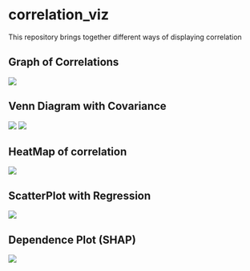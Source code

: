 # correlation_viz

This repository brings together different ways of displaying correlation

## Graph of Correlations

<img src='https://www.kaggleusercontent.com/kf/22614010/eyJhbGciOiJkaXIiLCJlbmMiOiJBMTI4Q0JDLUhTMjU2In0..ZFt97qlSrQXApC0Lp8sN_A.6nzQDrLHrdjseL56p_60TPWQVsHruux_KCX2nDG-GiM-XqH6F2XghwtNKC-vEgMSltyArQVnR_c_Sx49gkUWTa4az8OcV0OBpx_RFvtF2qfCHlhrkYTjhXIBZpWvFXUcdpLwaal7MJRNCNwvvcffatG9fPotKCNHWxb8q1udMTLnrq85a0ftEUSMvyZMfLT7KgE9l0Z-PUsnLPEHUhFSKA.2m6DdF6JOK0A-Ju1kYg8wA/__results___files/__results___5_0.png'>


## Venn Diagram with Covariance

<img src='https://miro.medium.com/max/372/0*zBWfiwh7XQU3xwPY.png'>
<img src='https://miro.medium.com/max/495/0*6FjCEHdGeSV3d7an.png'>

## HeatMap of correlation

<img src='https://www.kaggleusercontent.com/kf/22614010/eyJhbGciOiJkaXIiLCJlbmMiOiJBMTI4Q0JDLUhTMjU2In0..ZFt97qlSrQXApC0Lp8sN_A.6nzQDrLHrdjseL56p_60TPWQVsHruux_KCX2nDG-GiM-XqH6F2XghwtNKC-vEgMSltyArQVnR_c_Sx49gkUWTa4az8OcV0OBpx_RFvtF2qfCHlhrkYTjhXIBZpWvFXUcdpLwaal7MJRNCNwvvcffatG9fPotKCNHWxb8q1udMTLnrq85a0ftEUSMvyZMfLT7KgE9l0Z-PUsnLPEHUhFSKA.2m6DdF6JOK0A-Ju1kYg8wA/__results___files/__results___3_1.png'>


## ScatterPlot with Regression

<img src='https://miro.medium.com/max/571/0*i0EfS30a6SkgWLnW.png'>

## Dependence Plot (SHAP)

<img src='https://www.kaggleusercontent.com/kf/22614010/eyJhbGciOiJkaXIiLCJlbmMiOiJBMTI4Q0JDLUhTMjU2In0..ZFt97qlSrQXApC0Lp8sN_A.6nzQDrLHrdjseL56p_60TPWQVsHruux_KCX2nDG-GiM-XqH6F2XghwtNKC-vEgMSltyArQVnR_c_Sx49gkUWTa4az8OcV0OBpx_RFvtF2qfCHlhrkYTjhXIBZpWvFXUcdpLwaal7MJRNCNwvvcffatG9fPotKCNHWxb8q1udMTLnrq85a0ftEUSMvyZMfLT7KgE9l0Z-PUsnLPEHUhFSKA.2m6DdF6JOK0A-Ju1kYg8wA/__results___files/__results___22_1.png'>

